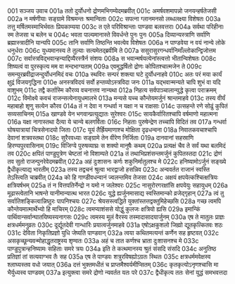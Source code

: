 001  सञ्जय उवाच
001a ततो दुर्योधनो द्रोणमभिगम्येदमब्रवीत्
001c अमर्षवशमापन्नो जनयन्हर्षतेजसी
002a न मर्षणीयाः सङ्ग्रामे विश्रमन्तः श्रमान्विताः
002c सपत्ना ग्लानमनसो लब्धलक्ष्या विशेषतः
003a तत्तु मर्षितमस्माभिर्भवतः प्रियकाम्यया
003c त एते परिविश्रान्ताः पाण्डवा बलवत्तराः
004a सर्वथा परिहीनाः स्म तेजसा च बलेन च
004c भवता पाल्यमानास्ते विवर्धन्ते पुनः पुनः
005a दिव्यान्यस्त्राणि सर्वाणि ब्रह्मास्त्रादीनि यान्यपि
005c तानि सर्वाणि तिष्ठन्ति भवत्येव विशेषतः
006a न पाण्डवेया न वयं नान्ये लोके धनुर्धराः
006c युध्यमानस्य ते तुल्याः सत्यमेतद्ब्रवीमि ते
007a ससुरासुरगन्धर्वानिमाँल्लोकान्द्विजोत्तम
007c सर्वास्त्रविद्भवान्हन्याद्दिव्यैरस्त्रैर्न संशयः
008a स भवान्मर्षयत्येनांस्त्वत्तो भीतान्विशेषतः
008c शिष्यत्वं वा पुरस्कृत्य मम वा मन्दभाग्यताम्
009a एवमुद्धर्षितो द्रोणः कोपितश्चात्मजेन ते
009c समन्युरब्रवीद्राजन्दुर्योधनमिदं वचः
010a स्थविरः सन्परं शक्त्या घटे दुर्योधनाहवे
010c अतः परं मया कार्यं क्षुद्रं विजयगृद्धिना
010e अनस्त्रविदयं सर्वो हन्तव्योऽस्त्रविदा जनः
011a यद्भवान्मन्यते चापि शुभं वा यदि वाशुभम्
011c तद्वै कर्तास्मि कौरव्य वचनात्तव नान्यथा
012a निहत्य सर्वपाञ्चालान्युद्धे कृत्वा पराक्रमम्
012c विमोक्ष्ये कवचं राजन्सत्येनायुधमालभे
013a मन्यसे यच्च कौन्तेयमर्जुनं श्रान्तमाहवे
013c तस्य वीर्यं महाबाहो शृणु सत्येन कौरव
014a तं न देवा न गन्धर्वा न यक्षा न च राक्षसाः
014c उत्सहन्ते रणे सोढुं कुपितं सव्यसाचिनम्
015a खाण्डवे येन भगवान्प्रत्युद्यातः सुरेश्वरः
015c सायकैर्वारितश्चापि वर्षमाणो महात्मना
016a यक्षा नागास्तथा दैत्या ये चान्ये बलगर्विताः
016c निहताः पुरुषेन्द्रेण तच्चापि विदितं तव
017a गन्धर्वा घोषयात्रायां चित्रसेनादयो जिताः
017c यूयं तैर्ह्रियमाणाश्च मोक्षिता दृढधन्वना
018a निवातकवचाश्चापि देवानां शत्रवस्तथा
018c सुरैरवध्याः सङ्ग्रामे तेन वीरेण निर्जिताः
019a दानवानां सहस्राणि हिरण्यपुरवासिनाम्
019c विजिग्ये पुरुषव्याघ्रः स शक्यो मानुषैः कथम्
020a प्रत्यक्षं चैव ते सर्वं यथा बलमिदं तव
020c क्षपितं पाण्डुपुत्रेण चेष्टतां नो विशाम्पते
021a तं तथाभिप्रशंसन्तमर्जुनं कुपितस्तदा
021c द्रोणं तव सुतो राजन्पुनरेवेदमब्रवीत्
022a अहं दुःशासनः कर्णः शकुनिर्मातुलश्च मे
022c हनिष्यामोऽर्जुनं सङ्ख्ये द्वैधीकृत्याद्य भारतीम्
023a तस्य तद्वचनं श्रुत्वा भारद्वाजो हसन्निव
023c अन्ववर्तत राजानं स्वस्ति तेऽस्त्विति चाब्रवीत्
024a को हि गाण्डीवधन्वानं ज्वलन्तमिव तेजसा
024c अक्षयं क्षपयेत्कश्चित्क्षत्रियः क्षत्रियर्षभम्
025a तं न वित्तपतिर्नेन्द्रो न यमो न जलेश्वरः
025c नासुरोरगरक्षांसि क्षपयेयुः सहायुधम्
026a मूढास्त्वेतानि भाषन्ते यानीमान्यात्थ भारत
026c युद्धे ह्यर्जुनमासाद्य स्वस्तिमान्को व्रजेद्गृहान्
027a त्वं तु सर्वातिशङ्कित्वान्निष्ठुरः पापनिश्चयः
027c श्रेयसस्त्वद्धिते युक्तांस्तत्तद्वक्तुमिहेच्छसि
028a गच्छ त्वमपि कौन्तेयमात्मार्थेभ्यो हि माचिरम्
028c त्वमप्याशंससे योद्धुं कुलजः क्षत्रियो ह्यसि
029a इमान्किं पार्थिवान्सर्वान्घातयिष्यस्यनागसः
029c त्वमस्य मूलं वैरस्य तस्मादासादयार्जुनम्
030a एष ते मातुलः प्राज्ञः क्षत्रधर्ममनुव्रतः
030c दूर्द्यूतदेवी गान्धारिः प्रयात्वर्जुनमाहवे
031a एषोऽक्षकुशलो जिह्मो द्यूतकृत्कितवः शठः
031c देविता निकृतिप्रज्ञो युधि जेष्यति पाण्डवान्
032a त्वया कथितमत्यन्तं कर्णेन सह हृष्टवत्
032c असकृच्छून्यवन्मोहाद्धृतराष्ट्रस्य शृण्वतः
033a अहं च तात कर्णश्च भ्राता दुःशासनश्च मे
033c पाण्डुपुत्रान्हनिष्यामः सहिताः समरे त्रयः
034a इति ते कत्थमानस्य श्रुतं संसदि संसदि
034c अनुतिष्ठ प्रतिज्ञां तां सत्यवाग्भव तैः सह
035a एष ते पाण्डवः शत्रुरविषह्योऽग्रतः स्थितः
035c क्षत्रधर्ममवेक्षस्व श्लाघ्यस्तव वधो जयात्
036a दत्तं भुक्तमधीतं च प्राप्तमैश्वर्यमीप्सितम्
036c कृतकृत्योऽनृणश्चासि मा भैर्युध्यस्व पाण्डवम्
037a इत्युक्त्वा समरे द्रोणो न्यवर्तत यतः परे
037c द्वैधीकृत्य ततः सेनां युद्धं समभवत्तदा
